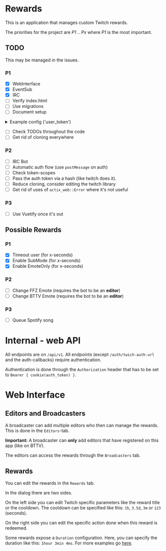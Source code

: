 # Rewards

This is an application that manages custom Twitch rewards.

The priorities for the project are _P1_ .. _Px_ where _P1_ is the most important.

## TODO

This may be managed in the issues.

### P1

* [x] WebInterface
* [x] EventSub
* [x] IRC
* [ ] Verify index.html
* [ ] Use migrations  
* [ ] Document setup

<details>
<summary>Example config ('user_token')</summary>

```json5
{
    "type": "UserToken",
    "data": {
        "access_token": "MY_ACCESS_TOKEN",
        "refresh_token": "MY_REFRESH_TOKEN",
      // this is just new Date(timestamp).toISOString() okayge
        "created_at": "2021-05-24T15:04:47.000Z",
        "expires_at": "2021-05-24T19:25:51.000Z"
    }
  // scopes: Scope::ChatEdit,
  //         Scope::ChatRead,
  //         Scope::ChannelModerate,
  //         Scope::ModeratorManageAutoMod,
  //         Scope::ModerationRead,
  //         Scope::UserManageBlockedUsers,
  //         Scope::UserReadBlockedUsers,
  //         Scope::UserEditFollows,
  //         Scope::UserReadFollows,
  //         Scope::ChannelReadRedemptions,
  //         Scope::ChannelManageRedemptions,
  //         Scope::WhispersEdit,
  //         Scope::WhispersRead,
  //         Scope::ChannelEditCommercial,
  //         Scope::ChannelManageBroadcast,
}
```
</details>

* [ ] Check TODOs throughout the code
* [ ] Get rid of cloning everywhere

### P2
* [ ] IRC Bot
* [ ] Automatic auth flow (use `postMessage` on auth)
* [ ] Check token-scopes
* [ ] Pass the auth token via a hash (like twitch does it).
* [ ] Reduce cloning, consider editing the twitch library
* [ ] Get rid of uses of `actix_web::Error` where it's not useful

### P3

* [ ] Use Vuetify once it's out

## Possible Rewards

### P1
* [x] Timeout user (for x-seconds)
* [x] Enable SubMode (for x-seconds)
* [x] Enable EmoteOnly (for x-seconds)
  
### P2
* [ ] Change FFZ Emote (requires the bot to be an **editor**)
* [ ] Change BTTV Emote (requires the bot to be an **editor**)
  
### P3
* [ ] Queue Spotify song

# Internal - web API

All endpoints are on `/api/v1`. All endpoints (except `/auth/twich-auth-url` and the auth-callbacks) require authentication.

Authentication is done through the `Authorization` header 
that has to be set to `Bearer { cookie(auth_token) }`.

# Web Interface

## Editors and Broadcasters

A broadcaster can add multiple editors who then can manage the rewards.
This is done in the `Editors`-tab. 

**Important:** A broadcaster can **only** add editors that have registered on this app (like on BTTV).

The editors can access the rewards through the `Broadcasters` tab.

## Rewards

You can edit the rewards in the `Rewards` tab.

In the dialog there are two sides. 

On the left side you can edit Twitch specific parameters like the reward title or the cooldown.
The cooldown can be specified like this: `1h`, `3.5d`, `3m` or `123` (seconds).

On the right side you can edit the specific action done when this reward is redeemed.

Some rewards expose a `Duration` configuration.
Here, you can specify the duration like this: `1hour 3min 4ms`. For more examples go [here](https://docs.rs/humantime/2.1.0/humantime/fn.parse_duration.html).